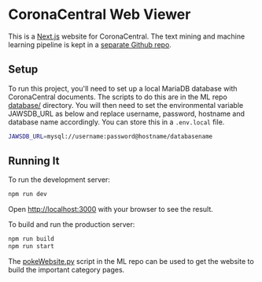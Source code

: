 # CoronaCentral Web Viewer

This is a [Next.js](https://nextjs.org/) website for CoronaCentral. The text mining and machine learning pipeline is kept in a [separate Github repo](https://github.com/jakelever/corona-ml).

## Setup

To run this project, you'll need to set up a local MariaDB database with CoronaCentral documents. The scripts to do this are in the ML repo [database/](https://github.com/jakelever/corona-ml/tree/master/database) directory. You will then need to set the environmental variable JAWSDB_URL as below and replace username, password, hostname and database name accordingly. You can store this in a `.env.local` file.

```bash
JAWSDB_URL=mysql://username:password@hostname/databasename
```

## Running It

To run the development server:

```bash
npm run dev
```

Open [http://localhost:3000](http://localhost:3000) with your browser to see the result.

To build and run the production server:

```bash
npm run build
npm run start
```

The [pokeWebsite.py](https://github.com/jakelever/corona-ml/blob/master/pokeWebsite.py) script in the ML repo can be used to get the website to build the important category pages.

